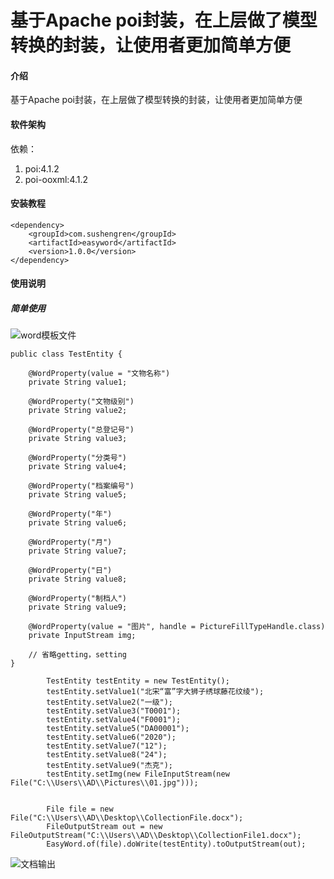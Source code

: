 # 基于Apache poi封装，在上层做了模型转换的封装，让使用者更加简单方便

#### 介绍
基于Apache poi封装，在上层做了模型转换的封装，让使用者更加简单方便

#### 软件架构
依赖：
1. poi:4.1.2
2. poi-ooxml:4.1.2

#### 安装教程
```
<dependency>
    <groupId>com.sushengren</groupId>
    <artifactId>easyword</artifactId>
    <version>1.0.0</version>
</dependency>
```

#### 使用说明

##### 简单使用
![word模板文件](https://images.gitee.com/uploads/images/2020/1228/110223_353ac411_2130627.png "屏幕截图.png")

```
public class TestEntity {

    @WordProperty(value = "文物名称")
    private String value1;

    @WordProperty("文物级别")
    private String value2;

    @WordProperty("总登记号")
    private String value3;

    @WordProperty("分类号")
    private String value4;

    @WordProperty("档案编号")
    private String value5;

    @WordProperty("年")
    private String value6;

    @WordProperty("月")
    private String value7;

    @WordProperty("日")
    private String value8;

    @WordProperty("制档人")
    private String value9;

    @WordProperty(value = "图片", handle = PictureFillTypeHandle.class)
    private InputStream img;
    
    // 省略getting，setting
}
```
```
        TestEntity testEntity = new TestEntity();
        testEntity.setValue1("北宋“富”字大狮子绣球藤花纹绫");
        testEntity.setValue2("一级");
        testEntity.setValue3("T0001");
        testEntity.setValue4("F0001");
        testEntity.setValue5("DA00001");
        testEntity.setValue6("2020");
        testEntity.setValue7("12");
        testEntity.setValue8("24");
        testEntity.setValue9("杰克");
        testEntity.setImg(new FileInputStream(new File("C:\\Users\\AD\\Pictures\\01.jpg")));


        File file = new File("C:\\Users\\AD\\Desktop\\CollectionFile.docx");
        FileOutputStream out = new FileOutputStream("C:\\Users\\AD\\Desktop\\CollectionFile1.docx");
        EasyWord.of(file).doWrite(testEntity).toOutputStream(out);
```

![文档输出](https://images.gitee.com/uploads/images/2020/1228/110502_27e979df_2130627.png "屏幕截图.png")